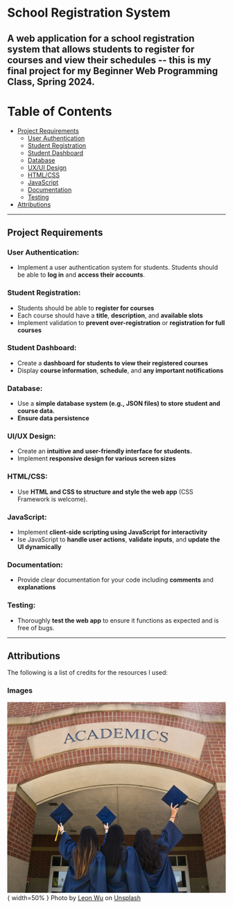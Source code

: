 # School Registration System
A web application for a school registration system that allows students to register for courses and view their schedules -- this is my final project for my Beginner Web Programming Class, Spring 2024.
---
# Table of Contents
- [Project Requirements](https://github.com/rikkitomikoehrhart/SchoolRegistrationSystem?tab=readme-ov-file#project-requirements)
  - [User Authentication](https://github.com/rikkitomikoehrhart/SchoolRegistrationSystem?tab=readme-ov-file#user-authentication)
  - [Student Registration](https://github.com/rikkitomikoehrhart/SchoolRegistrationSystem?tab=readme-ov-file#student-registration)
  - [Student Dashboard](https://github.com/rikkitomikoehrhart/SchoolRegistrationSystem?tab=readme-ov-file#student-registration)
  - [Database](https://github.com/rikkitomikoehrhart/SchoolRegistrationSystem?tab=readme-ov-file#database)
  - [UX/UI Design](https://github.com/rikkitomikoehrhart/SchoolRegistrationSystem?tab=readme-ov-file#uiux-design)
  - [HTML/CSS](https://github.com/rikkitomikoehrhart/SchoolRegistrationSystem?tab=readme-ov-file#htmlcss)
  - [JavaScript](https://github.com/rikkitomikoehrhart/SchoolRegistrationSystem?tab=readme-ov-file#javascript)
  - [Documentation](https://github.com/rikkitomikoehrhart/SchoolRegistrationSystem?tab=readme-ov-file#documentation)
  - [Testing](https://github.com/rikkitomikoehrhart/SchoolRegistrationSystem?tab=readme-ov-file#testing)
- [Attributions](https://github.com/rikkitomikoehrhart/SchoolRegistrationSystem?tab=readme-ov-file#attributions)

---

## Project Requirements

### User Authentication:
- Implement a user authentication system for students. Students should be able to **log in** and **access their accounts**.

### Student Registration:
- Students should be able to **register for courses**
- Each course should have a **title**, **description**, and **available slots**
- Implement validation to **prevent over-registration** or **registration for full courses**

### Student Dashboard:
- Create a **dashboard for students to view their registered courses**
- Display **course information**, **schedule**, and **any important notifications**

### Database:
- Use a **simple database system (e.g., JSON files) to store student and course data.**
- **Ensure data persistence**

### UI/UX Design:
- Create an **intuitive and user-friendly interface for students.**
- Implement **responsive design for various screen sizes**

### HTML/CSS:
- Use **HTML and CSS to structure and style the web app** (CSS Framework is welcome).

### JavaScript:
- Implement **client-side scripting using JavaScript for interactivity**
- Ise JavaScript to **handle user actions**, **validate inputs**, and **update the UI dynamically**

### Documentation:
- Provide clear documentation for your code including **comments** and **explanations**

### Testing:
- Thoroughly **test the web app** to ensure it functions as expected and is free of bugs.

---

## Attributions
The following is a list of credits for the resources I used:


### Images
![Academics Sign on the side of a school building with graduates tossing their caps in front](https://github.com/rikkitomikoehrhart/SchoolRegistrationSystem/blob/main/images/academicssign.jpg?raw=true){ width=50% }
Photo by [Leon Wu](https://unsplash.com/@leonjaywu?utm_content=creditCopyText&utm_medium=referral&utm_source=unsplash) on [Unsplash](https://unsplash.com/photos/three-girls-in-graduation-gowns-hold-their-caps-in-the-air-LLfRMRT-9AY?utm_content=creditCopyText&utm_medium=referral&utm_source=unsplash)  